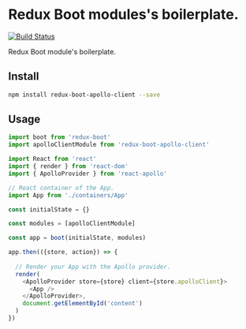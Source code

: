# Redux Boot modules's boilerplate.

[![Build Status](https://travis-ci.org/choko-org/redux-boot-module-boilerplate.svg?branch=master)](https://travis-ci.org/choko-org/redux-boot-module-boilerplate)

Redux Boot module's boilerplate.

## Install
```bash
npm install redux-boot-apollo-client --save
```

## Usage

```js
import boot from 'redux-boot'
import apolloClientModule from 'redux-boot-apollo-client'

import React from 'react'
import { render } from 'react-dom'
import { ApolloProvider } from 'react-apollo'

// React container of the App.
import App from './containers/App'

const initialState = {}

const modules = [apolloClientModule]

const app = boot(initialState, modules)

app.then(({store, action}) => {
  
  // Render your App with the Apollo provider.
  render(
    <ApolloProvider store={store} client={store.apolloClient}>
      <App />
    </ApolloProvider>,
    document.getElementById('content')
  )
})

```
